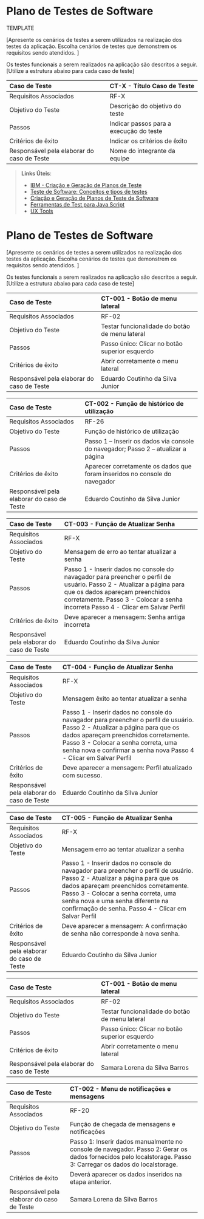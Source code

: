 # Plano de Testes de Software
TEMPLATE

[Apresente os cenários de testes a serem utilizados na realização dos testes da aplicação. Escolha cenários de testes que demonstrem os requisitos sendo atendidos. ]

Os testes funcionais a serem realizados na aplicação são descritos a seguir. [Utilize a estrutura abaixo para cada caso de teste]

|Caso de Teste    | CT-X - Título Caso de Teste |
|:---|:---|
| Requisitos Associados | RF-X |
| Objetivo do Teste | Descrição do objetivo do teste |
| Passos | Indicar passos para a execução do teste |
| Critérios de êxito | Indicar os critérios de êxito  |
| Responsável pela elaborar do caso de Teste | Nome do integrante da equipe |
 
> **Links Úteis**:
> - [IBM - Criação e Geração de Planos de Teste](https://www.ibm.com/developerworks/br/local/rational/criacao_geracao_planos_testes_software/index.html)
> -  [Teste de Software: Conceitos e tipos de testes](https://blog.onedaytesting.com.br/teste-de-software/)
> - [Criação e Geração de Planos de Teste de Software](https://www.ibm.com/developerworks/br/local/rational/criacao_geracao_planos_testes_software/index.html)
> - [Ferramentas de Test para Java Script](https://geekflare.com/javascript-unit-testing/)
> - [UX Tools](https://uxdesign.cc/ux-user-research-and-user-testing-tools-2d339d379dc7)

# Plano de Testes de Software

[Apresente os cenários de testes a serem utilizados na realização dos testes da aplicação. Escolha cenários de testes que demonstrem os requisitos sendo atendidos. ]

Os testes funcionais a serem realizados na aplicação são descritos a seguir. [Utilize a estrutura abaixo para cada caso de teste]

|Caso de Teste    | CT-001 - Botão de menu lateral |
|:---|:---|
| Requisitos Associados | RF-02 |
| Objetivo do Teste | Testar funcionalidade do botão de menu lateral |
| Passos | Passo único: Clicar no botão superior esquerdo |
| Critérios de êxito | Abrir corretamente o menu lateral  |
| Responsável pela elaborar do caso de Teste | Eduardo Coutinho da Silva Junior |



|Caso de Teste    | CT-002 - Função de histórico de utilização |
|:---|:---|
| Requisitos Associados | RF-26 |
| Objetivo do Teste | Função de histórico de utilização |
| Passos | Passo 1 – Inserir os dados via console do navegador; Passo 2 – atualizar a página |
| Critérios de êxito | Aparecer corretamente os dados que foram inseridos no console do navegador  |
| Responsável pela elaborar do caso de Teste | Eduardo Coutinho da Silva Junior |


|Caso de Teste    | CT-003 - Função de Atualizar Senha |
|:---|:---|
| Requisitos Associados | RF-X |
| Objetivo do Teste | Mensagem de erro ao tentar atualizar a senha |
| Passos | Passo 1 - Inserir dados no console do navagador para preencher o perfil de usuário. Passo 2 - Atualizar a página para que os dados apareçam preenchidos corretamente. Passo 3 - Colocar a senha incorreta Passo 4 - Clicar em Salvar Perfil  |
| Critérios de êxito | Deve aparecer a mensagem: Senha antiga incorreta  |
| Responsável pela elaborar do caso de Teste | Eduardo Coutinho da Silva Junior |


|Caso de Teste    | CT-004 - Função de Atualizar Senha |
|:---|:---|
| Requisitos Associados | RF-X |
| Objetivo do Teste | Mensagem êxito ao tentar atualizar a senha |
| Passos | Passo 1 - Inserir dados no console do navagador para preencher o perfil de usuário. Passo 2 - Atualizar a página para que os dados apareçam preenchidos corretamente. Passo 3 - Colocar a senha correta, uma senha nova e confirmar a senha nova Passo 4 - Clicar em Salvar Perfil  |
| Critérios de êxito | Deve aparecer a mensagem: Perfil atualizado com sucesso.  |
| Responsável pela elaborar do caso de Teste | Eduardo Coutinho da Silva Junior |


|Caso de Teste    | CT-005 - Função de Atualizar Senha |
|:---|:---|
| Requisitos Associados | RF-X |
| Objetivo do Teste | Mensagem erro ao tentar atualizar a senha |
| Passos | Passo 1 - Inserir dados no console do navagador para preencher o perfil de usuário. Passo 2 - Atualizar a página para que os dados apareçam preenchidos corretamente. Passo 3 - Colocar a senha correta, uma senha nova e uma senha diferente na confirmação de senha. Passo 4 - Clicar em Salvar Perfil  |
| Critérios de êxito | Deve aparecer a mensagem: A confirmação de senha não corresponde à nova senha.  |
| Responsável pela elaborar do caso de Teste | Eduardo Coutinho da Silva Junior |



|Caso de Teste    | CT-001 - Botão de menu lateral |
|:---|:---|
| Requisitos Associados | RF-02 |
| Objetivo do Teste | Testar funcionalidade do botão de menu lateral |
| Passos | Passo único: Clicar no botão superior esquerdo |
| Critérios de êxito | Abrir corretamente o menu lateral  |
| Responsável pela elaborar do caso de Teste | Samara Lorena da Silva Barros |

|Caso de Teste    | CT-002 - Menu de notificações e mensagens |
|:---|:---|
| Requisitos Associados | RF-20 |
| Objetivo do Teste | Função de chegada de mensagens e notificações |
| Passos | Passo 1: Inserir dados manualmente no console de navegador. Passo 2: Gerar os dados fornecidos pelo localstorage. Passo 3: Carregar os dados do localstorage. |
| Critérios de êxito | Deverá aparecer os dados inseridos na etapa anterior.|
| Responsável pela elaborar do caso de Teste | Samara Lorena da Silva Barros |


